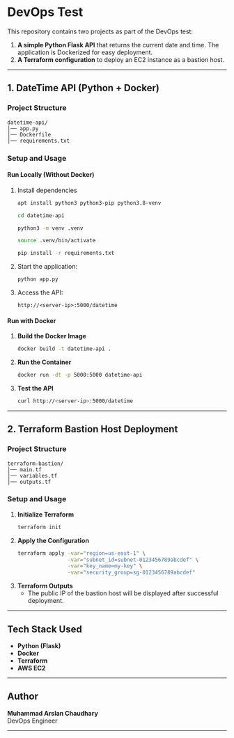# DevOps Test

This repository contains two projects as part of the DevOps test:  

1. **A simple Python Flask API** that returns the current date and time. The application is Dockerized for easy deployment.
2. **A Terraform configuration** to deploy an EC2 instance as a bastion host.

---

## **1. DateTime API (Python + Docker)**  

### **Project Structure**
```
datetime-api/
│── app.py
│── Dockerfile
│── requirements.txt
```

### **Setup and Usage**  

#### **Run Locally (Without Docker)**
   
   
   
1. Install dependencies  
   ```bash
   apt install python3 python3-pip python3.8-venv

   cd datetime-api

   python3 -m venv .venv

   source .venv/bin/activate

   pip install -r requirements.txt
   ```
2. Start the application:  
   ```bash
   python app.py
   ```
3. Access the API:  
   ```
   http://<server-ip>:5000/datetime
   ```

#### **Run with Docker**
1. **Build the Docker Image**  
   ```bash
   docker build -t datetime-api .
   ```
2. **Run the Container**  
   ```bash
   docker run -dt -p 5000:5000 datetime-api
   ```
3. **Test the API**  
   ```bash
   curl http://<server-ip>:5000/datetime
   ```

---

## **2. Terraform Bastion Host Deployment**  

### **Project Structure**
```
terraform-bastion/
│── main.tf
│── variables.tf
│── outputs.tf
```

### **Setup and Usage**
1. **Initialize Terraform**  
   ```bash
   terraform init
   ```
2. **Apply the Configuration**  
   ```bash
   terraform apply -var="region=us-east-1" \
                   -var="subnet_id=subnet-0123456789abcdef" \
                   -var="key_name=my-key" \
                   -var="security_group=sg-0123456789abcdef"
   ```
3. **Terraform Outputs**
   - The public IP of the bastion host will be displayed after successful deployment.

---

## **Tech Stack Used**
- **Python (Flask)**
- **Docker**
- **Terraform**
- **AWS EC2**

---

## **Author**
**Muhammad Arslan Chaudhary**  
DevOps Engineer  

---
